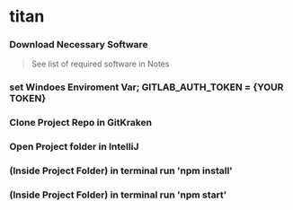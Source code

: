 # titan

### Download Necessary Software
> See list of required software in Notes

### set Windoes Enviroment Var;  GITLAB_AUTH_TOKEN = {YOUR TOKEN}

### Clone Project Repo in GitKraken

### Open Project folder in IntelliJ

### (Inside Project Folder) in terminal run 'npm install'

### (Inside Project Folder) in terminal run 'npm start'